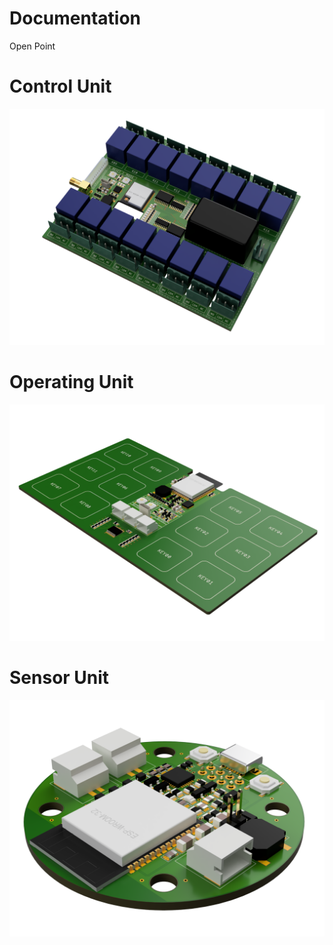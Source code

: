 # Documentation

Open Point

# Control Unit

![function_graphic](https://github.com/LaCocoRoco/esp-module-cu/blob/main/cu-eagle/images/esp-module-cu.png)

# Operating Unit

![function_graphic](https://github.com/LaCocoRoco/esp-module-ou/blob/main/ou-eagle/images/esp-module-ou.png)

# Sensor Unit

![function_graphic](https://github.com/LaCocoRoco/esp-module-su/blob/main/su-eagle/images/esp-module-su.png)
